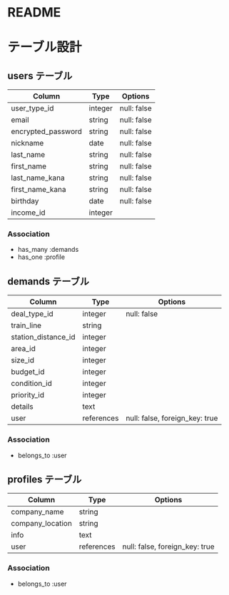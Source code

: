 # README

# テーブル設計

## users テーブル

| Column               | Type    | Options     |
| -------------------- | ------- | ----------- |
| user_type_id         | integer | null: false |
| email                | string  | null: false |
| encrypted_password   | string  | null: false |
| nickname             | date    | null: false |
| last_name            | string  | null: false |
| first_name           | string  | null: false |
| last_name_kana       | string  | null: false |
| first_name_kana      | string  | null: false |
| birthday             | date    | null: false |
| income_id            | integer |             |

### Association

- has_many :demands
- has_one :profile

## demands テーブル

| Column              | Type            | Options                        |
| ------------------- | --------------- | ------------------------------ |
| deal_type_id        | integer         | null: false                    |
| train_line          | string          |                                |
| station_distance_id | integer         |                                |
| area_id             | integer         |                                |
| size_id             | integer         |                                |
| budget_id           | integer         |                                |
| condition_id        | integer         |                                |
| priority_id         | integer         |                                |
| details             | text            |                                |
| user                | references      | null: false, foreign_key: true |

### Association

- belongs_to :user

## profiles テーブル

| Column            | Type       | Options                        |
| ----------------- | ---------- | ------------------------------ |
| company_name      | string     |                                |
| company_location  | string     |                                |
| info              | text       |                                |
| user              | references | null: false, foreign_key: true |


### Association

- belongs_to :user